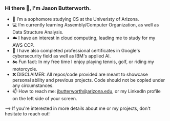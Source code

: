 ### Hi there 👋, I'm Jason Butterworth.

- 🌵 I’m a sophomore studying CS at the Univeristy of Arizona.
- 💻 I’m currently learning Assembly/Computer Organization, as well as Data Structure Analysis.
- ☁️ I have an interest in cloud computing, leading me to study for my AWS CCP.
- 🧠 I have also completed professional certificates in Google's cybersecurity field as well as IBM's applied AI.
- 🏍️ Fun fact: In my free time I enjoy playing tennis, golf, or riding my motorcycle.
- ❌ DISCLAIMER: All repos/code provided are meant to showcase personal ability and previous projects. Code should not be copied under any circumstances.                           
- 📫 How to reach me: jbutterworth@arizona.edu, or my LinkedIn profile on the left side of your screen.

--> If you're interested in more details about me or my projects, don't hesitate to reach out!
